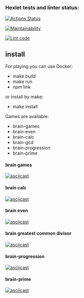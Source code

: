 ### Hexlet tests and linter status:

[![Actions Status](https://github.com/Alayzcer/backend-project-lvl1/workflows/hexlet-check/badge.svg)](https://github.com/Alayzcer/backend-project-lvl1/actions)

[![Maintainability](https://api.codeclimate.com/v1/badges/a99a88d28ad37a79dbf6/maintainability)](https://codeclimate.com/github/Alayzcer/backend-project-lvl1)

[![Lint code](https://github.com/Alayzcer/backend-project-lvl1/actions/workflows/lint-sources.yml/badge.svg)](https://github.com/Alayzcer/backend-project-lvl1/actions/workflows/lint-sources.yml)

## install

For playing you can use Docker:

- make build
- make run
- npm link

or install by make:

- make install

Games are available:

- brain-games
- brain-even
- brain-calc
- brain-gcd
- brain-progression
- brain-prime

#### brain games

[![asciicast](https://asciinema.org/a/404246.svg)](https://asciinema.org/a/404246)

#### brain calc

[![asciicast](https://asciinema.org/a/404248.svg)](https://asciinema.org/a/404248)

#### brain even

[![asciicast](https://asciinema.org/a/404249.svg)](https://asciinema.org/a/404249)

#### brain greatest common divisor

[![asciicast](https://asciinema.org/a/404250.svg)](https://asciinema.org/a/404250)

#### brain-progression

[![asciicast](https://asciinema.org/a/404252.svg)](https://asciinema.org/a/404252)

#### brain-prime

[![asciicast](https://asciinema.org/a/404251.svg)](https://asciinema.org/a/404251)
